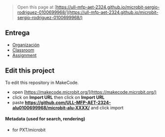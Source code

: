 
> Open this page at [https://ull-mfp-aet-2324.github.io/microbit-sergio-rodriguez-0100699968/](https://ull-mfp-aet-2324.github.io/microbit-sergio-rodriguez-0100699968/)

## Entrega

- [Organización](https://github.com/ULL-MFP-AET-2324-alu0100699968)
- [Classroom](https://classroom.github.com/classrooms/149103359-ull-mfp-aet-2324-alu0100699968)
- [Assignment](https://classroom.github.com/a/o1aEu8nN)

## Edit this project

To edit this repository in MakeCode.

* open [https://makecode.microbit.org/](https://makecode.microbit.org/)
* click on **Import URL** then click on **Import URL**
* paste **https://github.com/ULL-MFP-AET-2324-alu0100699968/microbit-alu-XXXX/** and click import

#### Metadata (used for search, rendering)

* for PXT/microbit


<script src="https://makecode.com/gh-pages-embed.js">
</script>
<script>makeCodeRender("{{ site.makecode.home_url }}", "{{ site.github.owner_name }}/{{ site.github.repository_name }}");
</script>
